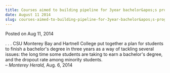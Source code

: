 ```yaml
---
title: Courses aimed to building pipeline for 3year bachelor&apos;s program
date: August 11 2014
slug: courses-aimed-to-building-pipeline-for-3year-bachelor&apos;s-program
---
```





<span class="date">Posted on Aug 11, 2014    </span>
<p>. . . CSU Monterey Bay and Hartnell College put together a plan
for students to finish a bachelor&apos;s degree in three years as a way
of tackling several issues: the long time some students are taking
to earn a bachelor&apos;s degree, and the dropout rate among minority
students.<br>
&#x2013; <em>Monterey Herald,</em> Aug. 6, 2014</br></p>





